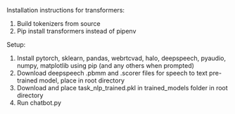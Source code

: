 Installation instructions for transformers:
1. Build tokenizers from source
2. Pip install transformers instead of pipenv

Setup:
1. Install pytorch, sklearn, pandas, webrtcvad, halo, deepspeech, pyaudio, numpy, matplotlib using pip (and any others when prompted)
2. Download deepspeech .pbmm and .scorer files for speech to text pre-trained model, place in root directory
3. Download and place task_nlp_trained.pkl in trained_models folder in root directory
4. Run chatbot.py


